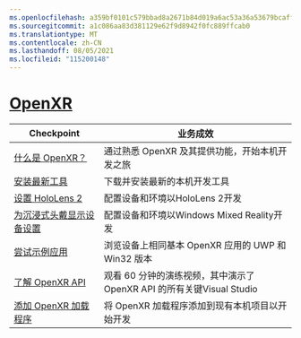 ```yaml
---
ms.openlocfilehash: a359bf0101c579bbad8a2671b84d019a6ac53a36a53679bcaff5774694901850
ms.sourcegitcommit: a1c086aa83d381129e62f9d8942f0fc889ffcab0
ms.translationtype: MT
ms.contentlocale: zh-CN
ms.lasthandoff: 08/05/2021
ms.locfileid: "115200148"
---
```

# <a name="openxr"></a>[OpenXR](#tab/openxr)

|  Checkpoint  |  业务成效  |
| --- | --- |
| [什么是 OpenXR？](../native/openxr.md) | 通过熟悉 OpenXR 及其提供功能，开始本机开发之旅 |
| [安装最新工具](../install-the-tools.md) | 下载并安装最新的本机开发工具 |
| [设置 HoloLens 2](../native/openxr-getting-started.md#getting-started-with-openxr-for-hololens-2) | 配置设备和环境以HoloLens 2开发 |
| [为沉浸式头戴显示设备设置](../native/openxr-getting-started.md#getting-started-with-openxr-for-windows-mixed-reality-headsets) | 配置设备和环境以Windows Mixed Reality开发 |
| [尝试示例应用](../native/openxr-getting-started.md#building-a-sample-openxr-app) | 浏览设备上相同基本 OpenXR 应用的 UWP 和 Win32 版本 |
| [了解 OpenXR API](../native/openxr-getting-started.md#learning-the-openxr-api) | 观看 60 分钟的演练视频，其中演示了 OpenXR API 的所有关键Visual Studio |
| [添加 OpenXR 加载程序](../native/openxr-getting-started.md#integrate-the-openxr-loader-into-a-project) | 将 OpenXR 加载程序添加到现有本机项目以开始开发 |

<!--
# [WinRT (Legacy)](#tab/winrt)

|  Checkpoint  |  Outcome  |
| --- | --- |
| [Create a UWP app](../creating-a-holographic-directx-project.md) | Build a new Universal Windows Platform holographic app from scratch |
| [Create a Win32 app](../creating-a-holographic-directx-project.md#creating-a-win32-project) | Build a new Win32 holographic app from scratch |
| [Get a HolographicSpace](../getting-a-holographicspace.md) | Control immersive rendering, provide camera data, and access the spatial reasoning APIs |
| [Render in DirectX](../rendering-in-directx.md) | Reason about the position and orientation of one or more observers of a holographic scene as predicted by the system |
| [Coordinate systems in DirectX](../coordinate-systems-in-directx.md) | Explore the basis of spatial understanding offered by Windows Mixed Reality APIs. |
-->




